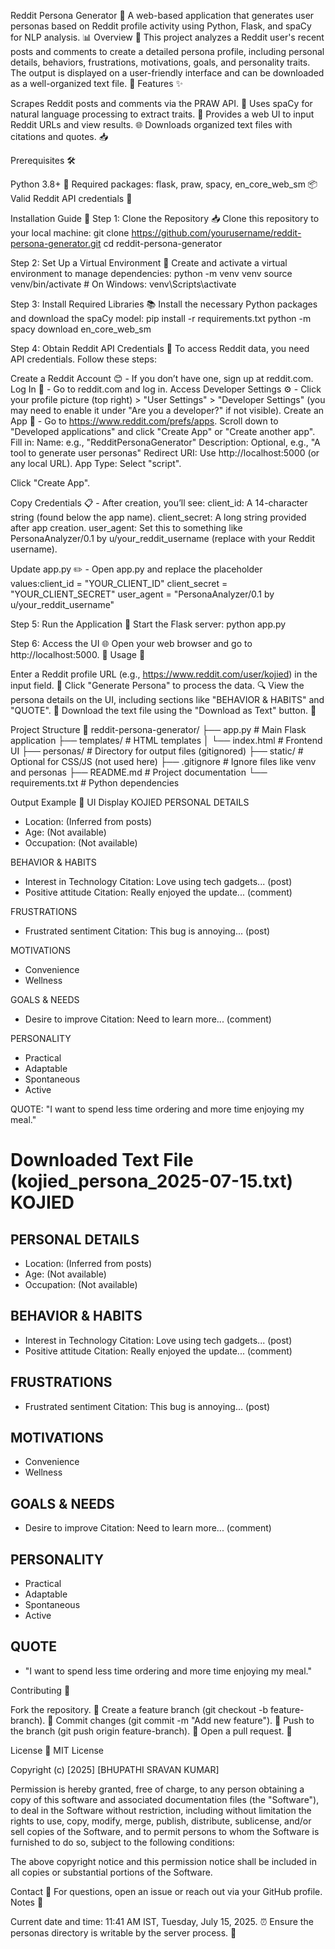 Reddit Persona Generator 🎉
A web-based application that generates user personas based on Reddit profile activity using Python, Flask, and spaCy for NLP analysis. 📊
Overview 🌟
This project analyzes a Reddit user's recent posts and comments to create a detailed persona profile, including personal details, behaviors, frustrations, motivations, goals, and personality traits. The output is displayed on a user-friendly interface and can be downloaded as a well-organized text file. 🚀
Features ✨

Scrapes Reddit posts and comments via the PRAW API. 📝
Uses spaCy for natural language processing to extract traits. 🤖
Provides a web UI to input Reddit URLs and view results. 🌐
Downloads organized text files with citations and quotes. 📥

Prerequisites 🛠️

Python 3.8+ 🐍
Required packages: flask, praw, spacy, en_core_web_sm 📦
Valid Reddit API credentials 🔑

Installation Guide 🏁
Step 1: Clone the Repository 📥
Clone this repository to your local machine:
git clone https://github.com/yourusername/reddit-persona-generator.git
cd reddit-persona-generator

Step 2: Set Up a Virtual Environment 🌱
Create and activate a virtual environment to manage dependencies:
python -m venv venv
source venv/bin/activate  # On Windows: venv\Scripts\activate

Step 3: Install Required Libraries 📚
Install the necessary Python packages and download the spaCy model:
pip install -r requirements.txt
python -m spacy download en_core_web_sm

Step 4: Obtain Reddit API Credentials 🔐
To access Reddit data, you need API credentials. Follow these steps:

Create a Reddit Account 😊 - If you don’t have one, sign up at reddit.com.
Log In 🔑 - Go to reddit.com and log in.
Access Developer Settings ⚙️ - Click your profile picture (top right) > "User Settings" > "Developer Settings" (you may need to enable it under "Are you a developer?" if not visible).
Create an App 📱 - 
Go to https://www.reddit.com/prefs/apps.
Scroll down to "Developed applications" and click "Create App" or "Create another app".
Fill in:
Name: e.g., "RedditPersonaGenerator"
Description: Optional, e.g., "A tool to generate user personas"
Redirect URI: Use http://localhost:5000 (or any local URL).
App Type: Select "script".


Click "Create App".


Copy Credentials 📋 - After creation, you’ll see:
client_id: A 14-character string (found below the app name).
client_secret: A long string provided after app creation.
user_agent: Set this to something like PersonaAnalyzer/0.1 by u/your_reddit_username (replace with your Reddit username).


Update app.py ✏️ - Open app.py and replace the placeholder values:client_id = "YOUR_CLIENT_ID"
client_secret = "YOUR_CLIENT_SECRET"
user_agent = "PersonaAnalyzer/0.1 by u/your_reddit_username"



Step 5: Run the Application 🚀
Start the Flask server:
python app.py

Step 6: Access the UI 🌐
Open your web browser and go to http://localhost:5000. 🎈
Usage 🚦

Enter a Reddit profile URL (e.g., https://www.reddit.com/user/kojied) in the input field. 📎
Click "Generate Persona" to process the data. 🔍
View the persona details on the UI, including sections like "BEHAVIOR & HABITS" and "QUOTE". 👀
Download the text file using the "Download as Text" button. 💾

Project Structure 📂
reddit-persona-generator/
├── app.py                # Main Flask application
├── templates/            # HTML templates
│   └── index.html        # Frontend UI
├── personas/             # Directory for output files (gitignored)
├── static/               # Optional for CSS/JS (not used here)
├── .gitignore            # Ignore files like venv and personas
├── README.md             # Project documentation
└── requirements.txt      # Python dependencies

Output Example 🎨
UI Display
KOJIED
PERSONAL DETAILS
  - Location: (Inferred from posts)
  - Age: (Not available)
  - Occupation: (Not available)

BEHAVIOR & HABITS
  - Interest in Technology    Citation: Love using tech gadgets... (post)
  - Positive attitude         Citation: Really enjoyed the update... (comment)

FRUSTRATIONS
  - Frustrated sentiment      Citation: This bug is annoying... (post)

MOTIVATIONS
  - Convenience
  - Wellness

GOALS & NEEDS
  - Desire to improve         Citation: Need to learn more... (comment)

PERSONALITY
  - Practical
  - Adaptable
  - Spontaneous
  - Active

QUOTE: "I want to spend less time ordering and more time enjoying my meal."

Downloaded Text File (kojied_persona_2025-07-15.txt)
KOJIED
======

PERSONAL DETAILS
----------------
  - Location: (Inferred from posts)     
  - Age: (Not available)               
  - Occupation: (Not available)        

BEHAVIOR & HABITS
-----------------
  - Interest in Technology    Citation: Love using tech gadgets... (post)
  - Positive attitude         Citation: Really enjoyed the update... (comment)

FRUSTRATIONS
------------
  - Frustrated sentiment      Citation: This bug is annoying... (post)

MOTIVATIONS
-----------
  - Convenience               
  - Wellness                  

GOALS & NEEDS
-------------
  - Desire to improve         Citation: Need to learn more... (comment)

PERSONALITY
-----------
  - Practical                 
  - Adaptable                 
  - Spontaneous               
  - Active                    

QUOTE
-----
  - "I want to spend less time ordering and more time enjoying my meal."

Contributing 🤝

Fork the repository. 🍴
Create a feature branch (git checkout -b feature-branch). 🌿
Commit changes (git commit -m "Add new feature"). 💾
Push to the branch (git push origin feature-branch). 🚀
Open a pull request. 📩

License 📜
MIT License

Copyright (c) [2025] [BHUPATHI SRAVAN KUMAR]

Permission is hereby granted, free of charge, to any person obtaining a copy
of this software and associated documentation files (the "Software"), to deal
in the Software without restriction, including without limitation the rights
to use, copy, modify, merge, publish, distribute, sublicense, and/or sell
copies of the Software, and to permit persons to whom the Software is
furnished to do so, subject to the following conditions:

The above copyright notice and this permission notice shall be included in all
copies or substantial portions of the Software.

Contact 📧
For questions, open an issue or reach out via your GitHub profile.
Notes 📝

Current date and time: 11:41 AM IST, Tuesday, July 15, 2025. ⏰
Ensure the personas directory is writable by the server process. 🔧
